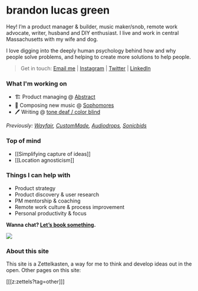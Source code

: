 # brandon lucas green

Hey! I’m a product manager & builder, music maker/snob, remote work advocate, writer, husband and DIY enthusiast. I live and work in central Massachusetts with my wife and dog.

I love digging into the deeply human psychology behind how and why people solve problems, and helping to create more solutions to help people.  

> Get in touch: [Email me][1] | [Instagram][2] | [Twitter][3] | [LinkedIn][4]

### What I'm working on
- 🏗️ Product managing @ [Abstract][5]
- 🎹 Composing new music @ [Sophomores][6]
- 🖊️ Writing @ [tone deaf / color blind][7]

*Previously: [Wayfair][8], [CustomMade][9], [Audiodrops][10], [Sonicbids][11]*

### Top of mind
- [[Simplifying capture of ideas]]
- [[Location agnosticism]]

### Things I can help with
- Product strategy
- Product discovery & user research
- PM mentorship & coaching
- Remote work culture & process improvement
- Personal productivity & focus

**Wanna chat? [Let’s book something][12].**

![][image-1]

### About this site
This site is a Zettelkasten, a way for me to think and develop ideas out in the open. Other pages on this site:

[[[z:zettels?tag=other]]]

[1]:	mailto:brandonlucasgreen@gmail.com
[2]:	https://instagram.com/brandonlucasgreen
[3]:	https://twitter.com/sphmrs
[4]:	https://linkedin.com/in/brandonlgreen
[5]:	https://abstract.com
[6]:	https://sophomoresmusic.com
[7]:	https://tonedeafcolorblind.com
[8]:	https://wayfair.com
[9]:	https://custommade.com
[10]:	http://drops.nyc/
[11]:	https://sonicbids.com
[12]:	https://calendly.com/brandonlucasgreen/30min

[image-1]:	static/brandon.jpeg